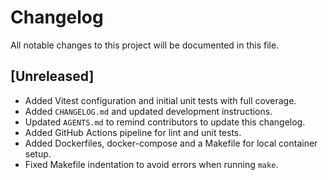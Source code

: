 # Changelog

All notable changes to this project will be documented in this file.

## [Unreleased]
- Added Vitest configuration and initial unit tests with full coverage.
- Added `CHANGELOG.md` and updated development instructions.
- Updated `AGENTS.md` to remind contributors to update this changelog.
- Added GitHub Actions pipeline for lint and unit tests.
- Added Dockerfiles, docker-compose and a Makefile for local container setup.
- Fixed Makefile indentation to avoid errors when running `make`.
